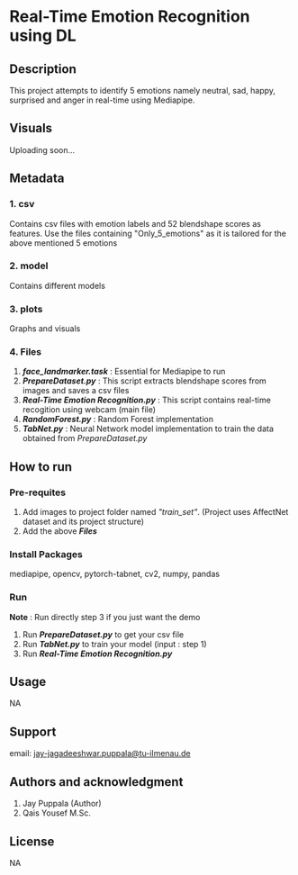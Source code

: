 # Real-Time Emotion Recognition using DL


## Description
This project attempts to identify 5 emotions namely neutral, sad, happy, surprised and anger in real-time using Mediapipe.


## Visuals
Uploading soon...

## Metadata

### 1. csv
Contains csv files with emotion labels and 52 blendshape scores as features. Use the files containing "Only_5_emotions" as it is tailored for the above mentioned 5 emotions
### 2. model
Contains different models
### 3. plots
Graphs and visuals
### 4. Files 
1. _**face_landmarker.task**_ : Essential for Mediapipe to run
2. _**PrepareDataset.py**_ : This script extracts blendshape scores from images and saves a csv files
3. _**Real-Time Emotion Recognition.py**_ : This script contains real-time recogition using webcam (main file)
4. _**RandomForest.py**_ : Random Forest implementation
5. _**TabNet.py**_ : Neural Network model implementation to train the data obtained from _PrepareDataset.py_

## How to run

### Pre-requites
1. Add images to project folder named _"train_set"_. (Project uses AffectNet dataset and its project structure)
2. Add the above _**Files**_

### Install Packages
mediapipe, opencv, pytorch-tabnet, cv2, numpy, pandas

### Run
**Note** : Run directly step 3 if you just want the demo
1. Run **_PrepareDataset.py_** to get your csv file
2. Run **_TabNet.py_** to train your model (input : step 1)
3. Run **_Real-Time Emotion Recognition.py_**

## Usage
NA

## Support
email: jay-jagadeeshwar.puppala@tu-ilmenau.de


## Authors and acknowledgment
1. Jay Puppala (Author)
2. Qais Yousef M.Sc.

## License
NA

